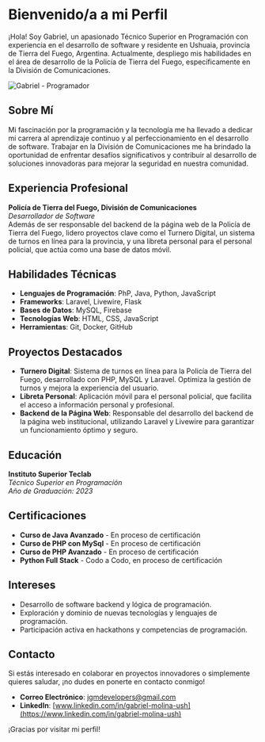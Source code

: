 # Bienvenido/a a mi Perfil

¡Hola! Soy Gabriel, un apasionado Técnico Superior en Programación con experiencia en el desarrollo de software y residente en Ushuaia, provincia de Tierra del Fuego, Argentina. Actualmente, despliego mis habilidades en el área de desarrollo de la Policía de Tierra del Fuego, específicamente en la División de Comunicaciones.

![Gabriel - Programador](https://images.pexels.com/photos/943096/pexels-photo-943096.jpeg?auto=compress&cs=tinysrgb&w=600)

## Sobre Mí

Mi fascinación por la programación y la tecnología me ha llevado a dedicar mi carrera al aprendizaje continuo y al perfeccionamiento en el desarrollo de software. Trabajar en la División de Comunicaciones me ha brindado la oportunidad de enfrentar desafíos significativos y contribuir al desarrollo de soluciones innovadoras para mejorar la seguridad en nuestra comunidad.

## Experiencia Profesional

**Policía de Tierra del Fuego, División de Comunicaciones**  
*Desarrollador de Software*  
Además de ser responsable del backend de la página web de la Policía de Tierra del Fuego, lidero proyectos clave como el Turnero Digital, un sistema de turnos en línea para la provincia, y una libreta personal para el personal policial, que actúa como una base de datos móvil.

## Habilidades Técnicas

- **Lenguajes de Programación**: PhP, Java, Python, JavaScript
- **Frameworks**: Laravel, Livewire, Flask
- **Bases de Datos**: MySQL, Firebase
- **Tecnologías Web**: HTML, CSS, JavaScript
- **Herramientas**: Git, Docker, GitHub

## Proyectos Destacados

- **Turnero Digital**: Sistema de turnos en línea para la Policía de Tierra del Fuego, desarrollado con PHP, MySQL y Laravel. Optimiza la gestión de turnos y mejora la experiencia del usuario.
- **Libreta Personal**: Aplicación móvil para el personal policial, que facilita el acceso a información personal y profesional.
- **Backend de la Página Web**: Responsable del desarrollo del backend de la página web institucional, utilizando Laravel y Livewire para garantizar un funcionamiento óptimo y seguro.

## Educación

**Instituto Superior Teclab**  
*Técnico Superior en Programación*  
*Año de Graduación: 2023*

## Certificaciones

- **Curso de Java Avanzado** - En proceso de certificación
- **Curso de PHP con MySql** - En proceso de certificación
- **Curso de PHP Avanzado** - En proceso de certificación
- **Python Full Stack** - Codo a Codo, en proceso de certificación

## Intereses

- Desarrollo de software backend y lógica de programación.
- Exploración y dominio de nuevas tecnologías y lenguajes de programación.
- Participación activa en hackathons y competencias de programación.

## Contacto

Si estás interesado en colaborar en proyectos innovadores o simplemente quieres saludar, ¡no dudes en ponerte en contacto conmigo!

- **Correo Electrónico**: [jgmdevelopers@gmail.com](mailto:jgmdevelopers@gmail.com)
- **LinkedIn**: [www.linkedin.com/in/gabriel-molina-ush](https://www.linkedin.com/in/gabriel-molina-ush)

¡Gracias por visitar mi perfil!
